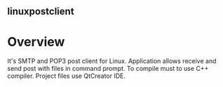 ## linuxpostclient
# Overview
It's SMTP and POP3 post client for Linux. Application allows receive and send post with files in command prompt.
To compile must to use C++ compiler. Project files use QtCreator IDE.
